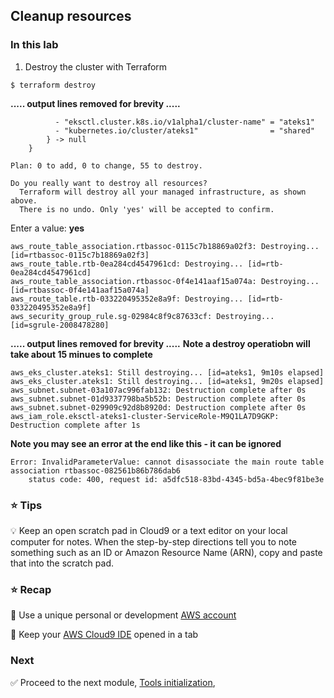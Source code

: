 ## Cleanup resources

### In this lab 

1. Destroy the cluster with Terraform

```console
$ terraform destroy
```
**..... output lines removed for brevity .....**
```
          - "eksctl.cluster.k8s.io/v1alpha1/cluster-name" = "ateks1"
          - "kubernetes.io/cluster/ateks1"                = "shared"
        } -> null
    }

Plan: 0 to add, 0 to change, 55 to destroy.

Do you really want to destroy all resources?
  Terraform will destroy all your managed infrastructure, as shown above.
  There is no undo. Only 'yes' will be accepted to confirm.
```
  Enter a value: **yes**
```
aws_route_table_association.rtbassoc-0115c7b18869a02f3: Destroying... [id=rtbassoc-0115c7b18869a02f3]
aws_route_table.rtb-0ea284cd4547961cd: Destroying... [id=rtb-0ea284cd4547961cd]
aws_route_table_association.rtbassoc-0f4e141aaf15a074a: Destroying... [id=rtbassoc-0f4e141aaf15a074a]
aws_route_table.rtb-033220495352e8a9f: Destroying... [id=rtb-033220495352e8a9f]
aws_security_group_rule.sg-02984c8f9c87633cf: Destroying... [id=sgrule-2008478280]
```
   
**..... output lines removed for brevity .....**
**Note a destroy operatiobn will take about 15 minues to complete**

```
aws_eks_cluster.ateks1: Still destroying... [id=ateks1, 9m10s elapsed]
aws_eks_cluster.ateks1: Still destroying... [id=ateks1, 9m20s elapsed]
aws_subnet.subnet-03a107ac996fab132: Destruction complete after 0s
aws_subnet.subnet-01d9337798ba5b52b: Destruction complete after 0s
aws_subnet.subnet-029909c92d8b8920d: Destruction complete after 0s
aws_iam_role.eksctl-ateks1-cluster-ServiceRole-M9Q1LA7D9GKP: Destruction complete after 1s
```

**Note you may see an error at the end like this - it can be ignored**

```
Error: InvalidParameterValue: cannot disassociate the main route table association rtbassoc-082561b86b786dab6
	status code: 400, request id: a5dfc518-83bd-4345-bd5a-4bec9f81be3e
```


### :star: Tips

:bulb: Keep an open scratch pad in Cloud9 or a text editor on your local computer
for notes.  When the step-by-step directions tell you to note something such as
an ID or Amazon Resource Name (ARN), copy and paste that into the scratch pad.

### :star: Recap

:key: Use a unique personal or development [AWS account](#aws-account)

:key: Keep your [AWS Cloud9 IDE](#aws-cloud9-ide) opened in a tab

### Next

:white_check_mark: Proceed to the next module, [Tools initialization](../1_Init), 


[region-table]: https://aws.amazon.com/about-aws/global-infrastructure/regional-product-services/
[Create a Kubernetes Cluster]: ../4_create_eks/


